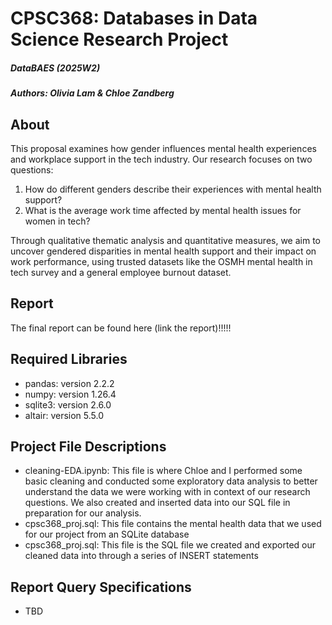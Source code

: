 # CPSC368: Databases in Data Science Research Project 

##### DataBAES (2025W2)
##### Authors: Olivia Lam & Chloe Zandberg


## About

This proposal examines how gender influences mental health experiences and workplace support in the tech industry. Our research focuses on two questions:
1. How do different genders describe their experiences with mental health support?
2. What is the average work time affected by mental health issues for women in tech?

Through qualitative thematic analysis and quantitative measures, we aim to uncover gendered disparities in mental health support and their impact on work performance, using trusted datasets like the OSMH mental health in tech survey and a general employee burnout dataset.


## Report
The final report can be found here (link the report)!!!!!


## Required Libraries
- pandas: version 2.2.2
- numpy: version 1.26.4
- sqlite3: version 2.6.0
- altair: version 5.5.0


## Project File Descriptions
- cleaning-EDA.ipynb:
  This file is where Chloe and I performed some basic cleaning and conducted some exploratory data analysis to better understand the data we were working with in context of our research questions. We also created and inserted data into our SQL file in preparation for our analysis.
- cpsc368_proj.sql:
  This file contains the mental health data that we used for our project from an SQLite database
- cpsc368_proj.sql:
  This file is the SQL file we created and exported our cleaned data into through a series of INSERT statements

## Report Query Specifications
- TBD





